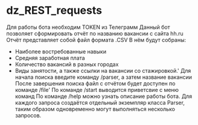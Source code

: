 # dz_REST_requests
Для работы бота необходим TOKEN из Телеграмм
Данный бот позволяет сформировать отчёт по названию вакансии с сайта hh.ru
Отчёт представляет собой файл формата .CSV
В нём будут собраны:
- Наиболее востребованные навыки
- Средняя заработная плата
- Количество вакансий в разных городах
- Виды занятости, а также ссылки на вакансии со стажировкой.'
Для начала поиска введите команду /parser, а затем название вакансии
После завершения поиска файл с отчётом будет доступен по команде /file'
По команде /start выводится приветсвие с меню команд
По команде /help можно узнать описание работы бота.
Для каждого запроса создаётся отдельный экземпляр класса Parser, таким образом одновременно могут выполняться несколько запросов.
